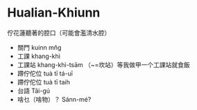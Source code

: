 # Hualian-Khiunn
佇花蓮聽著的腔口（可能會濫清水腔）

* 關門 kuinn mn̂g
* 工課 khang-khì
* 工課站 khang-khì-tsām （~=坎站）等我做甲一个工課站就食飯 
* 蹛佇佗位 tuà tī tá-uī
* 蹛佇佗位 tuà tī taih
* 台語 Tâi-gú
* 啥乜（啥物）？ Sánn-mé?
